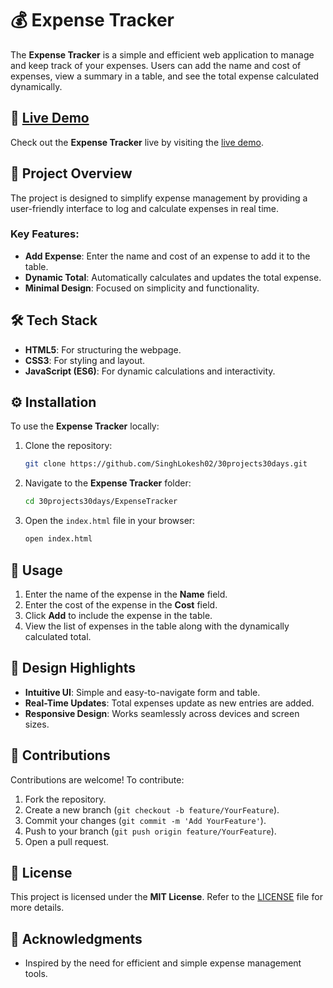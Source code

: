 # 💰 Expense Tracker

The **Expense Tracker** is a simple and efficient web application to manage and keep track of your expenses. Users can add the name and cost of expenses, view a summary in a table, and see the total expense calculated dynamically.

## 🔗 [Live Demo](https://expense-tracker-mu-gray.vercel.app/)

Check out the **Expense Tracker** live by visiting the [live demo](https://expense-tracker-mu-gray.vercel.app/).

## 📖 Project Overview

The project is designed to simplify expense management by providing a user-friendly interface to log and calculate expenses in real time. 

### Key Features:
- **Add Expense**: Enter the name and cost of an expense to add it to the table.
- **Dynamic Total**: Automatically calculates and updates the total expense.
- **Minimal Design**: Focused on simplicity and functionality.

## 🛠️ Tech Stack

- **HTML5**: For structuring the webpage.
- **CSS3**: For styling and layout.
- **JavaScript (ES6)**: For dynamic calculations and interactivity.

## ⚙️ Installation

To use the **Expense Tracker** locally:

1. Clone the repository:
    ```bash
    git clone https://github.com/SinghLokesh02/30projects30days.git
    ```

2. Navigate to the **Expense Tracker** folder:
    ```bash
    cd 30projects30days/ExpenseTracker
    ```

3. Open the `index.html` file in your browser:
    ```bash
    open index.html
    ```

## 🚀 Usage

1. Enter the name of the expense in the **Name** field.
2. Enter the cost of the expense in the **Cost** field.
3. Click **Add** to include the expense in the table.
4. View the list of expenses in the table along with the dynamically calculated total.

## 🎨 Design Highlights

- **Intuitive UI**: Simple and easy-to-navigate form and table.
- **Real-Time Updates**: Total expenses update as new entries are added.
- **Responsive Design**: Works seamlessly across devices and screen sizes.

## 🤝 Contributions

Contributions are welcome! To contribute:

1. Fork the repository.
2. Create a new branch (`git checkout -b feature/YourFeature`).
3. Commit your changes (`git commit -m 'Add YourFeature'`).
4. Push to your branch (`git push origin feature/YourFeature`).
5. Open a pull request.

## 📜 License

This project is licensed under the **MIT License**. Refer to the [LICENSE](../LICENSE) file for more details.

## 🌟 Acknowledgments

- Inspired by the need for efficient and simple expense management tools.

 